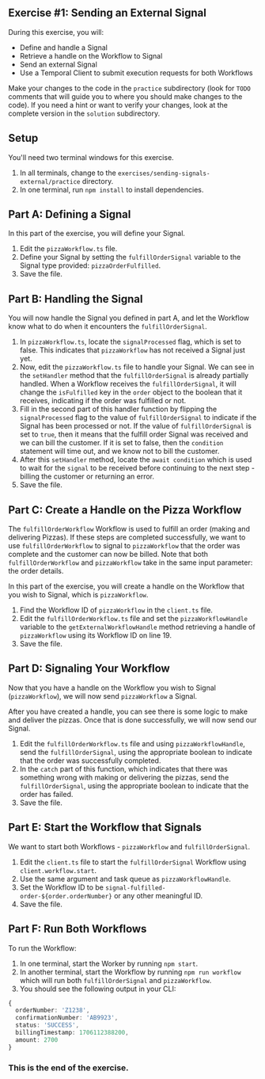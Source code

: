 ## Exercise #1: Sending an External Signal

During this exercise, you will:

- Define and handle a Signal
- Retrieve a handle on the Workflow to Signal
- Send an external Signal
- Use a Temporal Client to submit execution requests for both Workflows

Make your changes to the code in the `practice` subdirectory (look for
`TODO` comments that will guide you to where you should make changes to
the code). If you need a hint or want to verify your changes, look at
the complete version in the `solution` subdirectory.

## Setup

You'll need two terminal windows for this exercise.

1. In all terminals, change to the `exercises/sending-signals-external/practice` directory.
2. In one terminal, run `npm install` to install dependencies.

## Part A: Defining a Signal

In this part of the exercise, you will define your Signal.

1. Edit the `pizzaWorkflow.ts` file.
2. Define your Signal by setting the `fulfillOrderSignal` variable to the Signal type provided: `pizzaOrderFulfilled`.
3. Save the file.

## Part B: Handling the Signal

You will now handle the Signal you defined in part A, and let the Workflow know what to do when it encounters the `fulfillOrderSignal`.

1. In `pizzaWorkflow.ts`, locate the `signalProcessed` flag, which is set to false. This indicates that `pizzaWorkflow` has not received a Signal just yet.
2. Now, edit the `pizzaWorkflow.ts` file to handle your Signal. We can see in the `setHandler` method that the `fulfillOrderSignal` is already partially handled. When a Workflow receives the `fulfillOrderSignal`, it will change the `isFulfilled` key in the `order` object to the boolean that it receives, indicating if the order was fulfilled or not.
3. Fill in the second part of this handler function by flipping the `signalProcessed` flag to the value of `fulfillOrderSignal` to indicate if the Signal has been processed or not. If the value of `fulfillOrderSignal` is set to `true`, then it means that the fulfill order Signal was received and we can bill the customer. If it is set to false, then the `condition` statement will time out, and we know not to bill the customer.
4. After this `setHandler` method, locate the `await condition` which is used to wait for the `signal` to be received before continuing to the next step - billing the customer or returning an error.
5. Save the file.

## Part C: Create a Handle on the Pizza Workflow

The `fulfillOrderWorkflow` Workflow is used to fulfill an order (making and delivering Pizzas). If these steps are completed successfully, we want to use `fulfillOrderWorkflow` to signal to `pizzaWorkflow` that the order was complete and the customer can now be billed. Note that both `fulfillOrderWorkflow` and `pizzaWorkflow` take in the same input parameter: the order details.

In this part of the exercise, you will create a handle on the Workflow that you wish to Signal, which is `pizzaWorkflow`.

1. Find the Workflow ID of `pizzaWorkflow` in the `client.ts` file.
2. Edit the `fulfillOrderWorkflow.ts` file and set the `pizzaWorkflowHandle` variable to the `getExternalWorkflowHandle` method retrieving a handle of `pizzaWorkflow` using its Workflow ID on line 19.
3. Save the file.

## Part D: Signaling Your Workflow

Now that you have a handle on the Workflow you wish to Signal (`pizzaWorkflow`), we will now send `pizzaWorkflow` a Signal.

After you have created a handle, you can see there is some logic to make and deliver the pizzas. Once that is done successfully, we will now send our Signal.

1. Edit the `fulfillOrderWorkflow.ts` file and using `pizzaWorkflowHandle`, send the `fulfillOrderSignal`, using the appropriate boolean to indicate that the order was successfully completed.
2. In the `catch` part of this function, which indicates that there was something wrong with making or delivering the pizzas, send the `fulfillOrderSignal`, using the appropriate boolean to indicate that the order has failed.
3. Save the file.

## Part E: Start the Workflow that Signals

We want to start both Workflows - `pizzaWorkflow` and `fulfillOrderSignal`.

1. Edit the `client.ts` file to start the `fulfillOrderSignal` Workflow using `client.workflow.start`.
2. Use the same argument and task queue as `pizzaWorkflowHandle`.
3. Set the Workflow ID to be `signal-fulfilled-order-${order.orderNumber}` or any other meaningful ID.
4. Save the file.

## Part F: Run Both Workflows

To run the Workflow:

1. In one terminal, start the Worker by running `npm start`.
2. In another terminal, start the Workflow by running `npm run workflow` which will run both `fulfillOrderSignal` and `pizzaWorkflow`.
3. You should see the following output in your CLI:

```typescript
{
  orderNumber: 'Z1238',
  confirmationNumber: 'AB9923',
  status: 'SUCCESS',
  billingTimestamp: 1706112388200,
  amount: 2700
}
```

### This is the end of the exercise.
